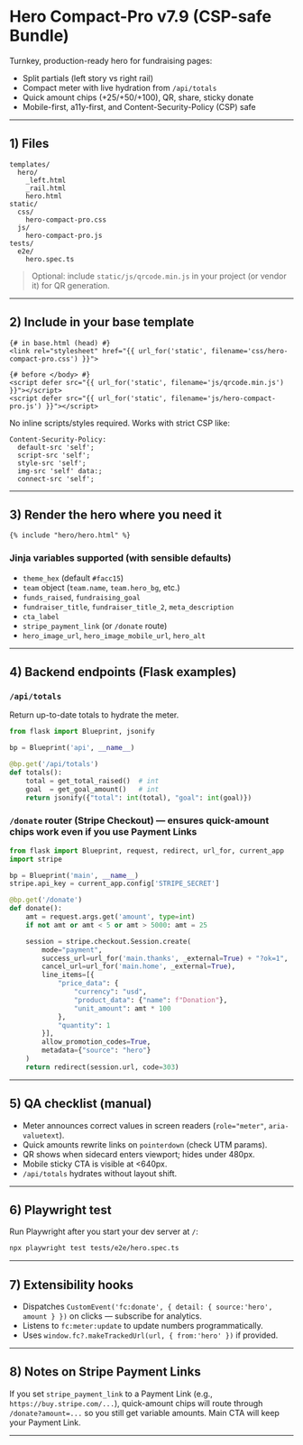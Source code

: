 # Hero Compact-Pro v7.9 (CSP-safe Bundle)

Turnkey, production-ready hero for fundraising pages:
- Split partials (left story vs right rail)
- Compact meter with live hydration from `/api/totals`
- Quick amount chips (+25/+50/+100), QR, share, sticky donate
- Mobile-first, a11y-first, and Content-Security-Policy (CSP) safe

---

## 1) Files

```
templates/
  hero/
    _left.html
    _rail.html
    hero.html
static/
  css/
    hero-compact-pro.css
  js/
    hero-compact-pro.js
tests/
  e2e/
    hero.spec.ts
```

> Optional: include `static/js/qrcode.min.js` in your project (or vendor it) for QR generation.

---

## 2) Include in your base template

```jinja
{# in base.html (head) #}
<link rel="stylesheet" href="{{ url_for('static', filename='css/hero-compact-pro.css') }}">

{# before </body> #}
<script defer src="{{ url_for('static', filename='js/qrcode.min.js') }}"></script>
<script defer src="{{ url_for('static', filename='js/hero-compact-pro.js') }}"></script>
```

No inline scripts/styles required. Works with strict CSP like:
```
Content-Security-Policy:
  default-src 'self';
  script-src 'self';
  style-src 'self';
  img-src 'self' data:;
  connect-src 'self';
```

---

## 3) Render the hero where you need it

```jinja
{% include "hero/hero.html" %}
```

### Jinja variables supported (with sensible defaults)
- `theme_hex` (default `#facc15`)
- `team` object (`team.name`, `team.hero_bg`, etc.)
- `funds_raised`, `fundraising_goal`
- `fundraiser_title`, `fundraiser_title_2`, `meta_description`
- `cta_label`
- `stripe_payment_link` (or `/donate` route)
- `hero_image_url`, `hero_image_mobile_url`, `hero_alt`

---

## 4) Backend endpoints (Flask examples)

### `/api/totals`
Return up-to-date totals to hydrate the meter.

```python
from flask import Blueprint, jsonify

bp = Blueprint('api', __name__)

@bp.get('/api/totals')
def totals():
    total = get_total_raised()  # int
    goal  = get_goal_amount()   # int
    return jsonify({"total": int(total), "goal": int(goal)})
```

### `/donate` router (Stripe Checkout) — ensures quick-amount chips work even if you use Payment Links
```python
from flask import Blueprint, request, redirect, url_for, current_app
import stripe

bp = Blueprint('main', __name__)
stripe.api_key = current_app.config['STRIPE_SECRET']

@bp.get('/donate')
def donate():
    amt = request.args.get('amount', type=int)
    if not amt or amt < 5 or amt > 5000: amt = 25

    session = stripe.checkout.Session.create(
        mode="payment",
        success_url=url_for('main.thanks', _external=True) + "?ok=1",
        cancel_url=url_for('main.home', _external=True),
        line_items=[{
            "price_data": {
                "currency": "usd",
                "product_data": {"name": f"Donation"},
                "unit_amount": amt * 100
            },
            "quantity": 1
        }],
        allow_promotion_codes=True,
        metadata={"source": "hero"}
    )
    return redirect(session.url, code=303)
```

---

## 5) QA checklist (manual)

- Meter announces correct values in screen readers (`role="meter"`, `aria-valuetext`).
- Quick amounts rewrite links on `pointerdown` (check UTM params).
- QR shows when sidecard enters viewport; hides under 480px.
- Mobile sticky CTA is visible at <640px.
- `/api/totals` hydrates without layout shift.

---

## 6) Playwright test

Run Playwright after you start your dev server at `/`:

```bash
npx playwright test tests/e2e/hero.spec.ts
```

---

## 7) Extensibility hooks

- Dispatches `CustomEvent('fc:donate', { detail: { source:'hero', amount } })` on clicks — subscribe for analytics.
- Listens to `fc:meter:update` to update numbers programmatically.
- Uses `window.fc?.makeTrackedUrl(url, { from:'hero' })` if provided.

---

## 8) Notes on Stripe Payment Links

If you set `stripe_payment_link` to a Payment Link (e.g., `https://buy.stripe.com/...`), quick-amount chips will route through `/donate?amount=...` so you still get variable amounts. Main CTA will keep your Payment Link.

---
